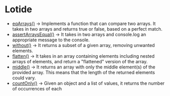 # Lotide
- [eqArrays()](https://github.com/79manuel/lighthouse-js-fundamentals/blob/master/lotide/eqArrays.js) -> Implements a function that can compare two arrays. It takes in two arrays and returns true or false, based on a perfect match.
- [assertArraysEqual()](https://github.com/79manuel/lighthouse-js-fundamentals/blob/master/lotide/assertArraysEqual.js) -> It takes in two arrays and console.log an appropriate message to the console.
- [without()](https://github.com/79manuel/lighthouse-js-fundamentals/blob/master/lotide/without.js) -> It returns a subset of a given array, removing unwanted elements.
- [flatten()](https://github.com/79manuel/lighthouse-js-fundamentals/blob/master/lotide/flatten.js) -> It takes in an array containing elements including nested arrays of elements, and return a "flattened" version of the array.
- [middle()](https://github.com/79manuel/lighthouse-js-fundamentals/blob/master/lotide/middle.js) -> It returns an array with only the middle element(s) of the provided array. This means that the length of the returned elements could vary.
- [countOnly()](https://github.com/79manuel/lighthouse-js-fundamentals/blob/master/lotide/countOnly.js) -> Given an object and a list of values, it returns the number of occurrences of each
